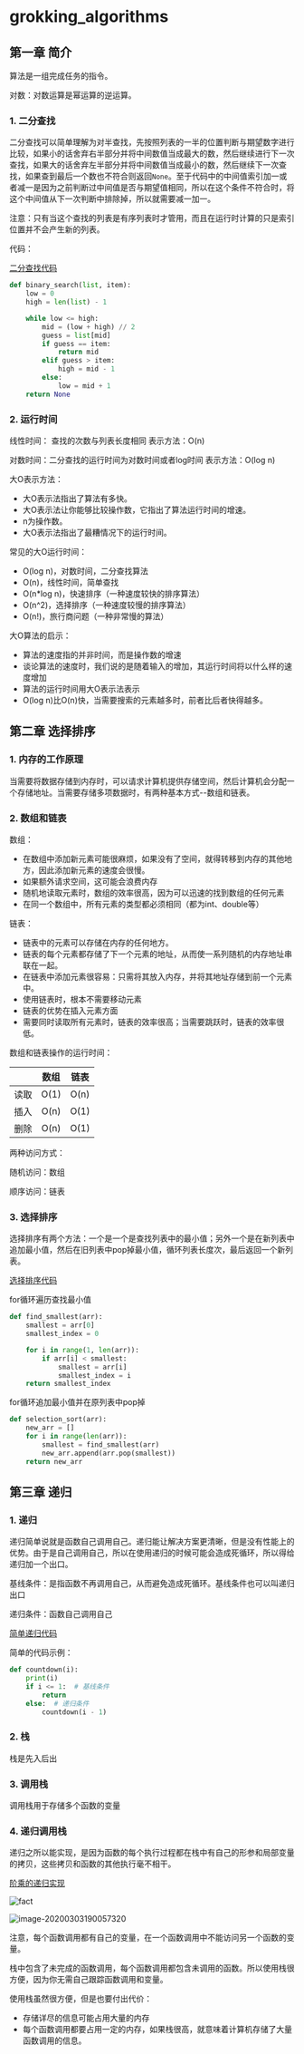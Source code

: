 # grokking_algorithms

## 第一章 简介

算法是一组完成任务的指令。

对数：对数运算是幂运算的逆运算。

### 1. 二分查找

二分查找可以简单理解为对半查找，先按照列表的一半的位置判断与期望数字进行比较，如果小的话舍弃右半部分并将中间数值当成最大的数，然后继续进行下一次查找，如果大的话舍弃左半部分并将中间数值当成最小的数，然后继续下一次查找，如果查到最后一个数也不符合则返回`None`。至于代码中的中间值索引加一或者减一是因为之前判断过中间值是否与期望值相同，所以在这个条件不符合时，将这个中间值从下一次判断中排除掉，所以就需要减一加一。

注意：只有当这个查找的列表是有序列表时才管用，而且在运行时计算的只是索引位置并不会产生新的列表。

代码：

[二分查找代码](./s1/binary_search.py)

```python
def binary_search(list, item):
    low = 0
    high = len(list) - 1

    while low <= high:
        mid = (low + high) // 2
        guess = list[mid]
        if guess == item:
            return mid
        elif guess > item:
            high = mid - 1
        else:
            low = mid + 1
    return None
```

### 2. 运行时间



线性时间： 查找的次数与列表长度相同 表示方法：O(n)

对数时间：二分查找的运行时间为对数时间或者log时间 表示方法：O(log n)



大O表示方法：

- 大O表示法指出了算法有多快。
- 大O表示法让你能够比较操作数，它指出了算法运行时间的增速。
- n为操作数。
- 大O表示法指出了最糟情况下的运行时间。



常见的大O运行时间：

- O(log n)，对数时间，二分查找算法
- O(n)，线性时间，简单查找
- O(n*log n)，快速排序（一种速度较快的排序算法）
- O(n^2)，选择排序（一种速度较慢的排序算法）
- O(n!)，旅行商问题（一种非常慢的算法）



大O算法的启示：

- 算法的速度指的并非时间，而是操作数的增速
- 谈论算法的速度时，我们说的是随着输入的增加，其运行时间将以什么样的速度增加
- 算法的运行时间用大O表示法表示
- O(log n)比O(n)快，当需要搜索的元素越多时，前者比后者快得越多。



## 第二章 选择排序

### 1. 内存的工作原理

当需要将数据存储到内存时，可以请求计算机提供存储空间，然后计算机会分配一个存储地址。当需要存储多项数据时，有两种基本方式--数组和链表。



### 2. 数组和链表

数组：

- 在数组中添加新元素可能很麻烦，如果没有了空间，就得转移到内存的其他地方，因此添加新元素的速度会很慢。
- 如果额外请求空间，这可能会浪费内存
- 随机地读取元素时，数组的效率很高，因为可以迅速的找到数组的任何元素
- 在同一个数组中，所有元素的类型都必须相同（都为int、double等）

链表：

- 链表中的元素可以存储在内存的任何地方。
- 链表的每个元素都存储了下一个元素的地址，从而使一系列随机的内存地址串联在一起。
- 在链表中添加元素很容易：只需将其放入内存，并将其地址存储到前一个元素中。
- 使用链表时，根本不需要移动元素
- 链表的优势在插入元素方面
- 需要同时读取所有元素时，链表的效率很高；当需要跳跃时，链表的效率很低。



数组和链表操作的运行时间：

|      | 数组 | 链表 |
| :--: | :--: | :--: |
| 读取 | O(1) | O(n) |
| 插入 | O(n) | O(1) |
| 删除 | O(n) | O(1) |

两种访问方式：

随机访问：数组

顺序访问：链表



### 3. 选择排序



选择排序有两个方法：一个是一个是查找列表中的最小值；另外一个是在新列表中追加最小值，然后在旧列表中pop掉最小值，循环列表长度次，最后返回一个新列表。



[选择排序代码](./s2/selection_sort.py)



for循环遍历查找最小值



```python
def find_smallest(arr):
    smallest = arr[0]
    smallest_index = 0

    for i in range(1, len(arr)):
        if arr[i] < smallest:
            smallest = arr[i]
            smallest_index = i
    return smallest_index

```



for循环追加最小值并在原列表中pop掉 

```python
def selection_sort(arr):
    new_arr = []
    for i in range(len(arr)):
        smallest = find_smallest(arr)
        new_arr.append(arr.pop(smallest))
    return new_arr
```



## 第三章 递归



### 1. 递归

递归简单说就是函数自己调用自己。递归能让解决方案更清晰，但是没有性能上的优势。由于是自己调用自己，所以在使用递归的时候可能会造成死循环，所以得给递归加一个出口。

基线条件：是指函数不再调用自己，从而避免造成死循环。基线条件也可以叫递归出口

递归条件：函数自己调用自己

[简单递归代码](./s3/recursive.py)

简单的代码示例：

```python
def countdown(i):
    print(i)
    if i <= 1:  # 基线条件
        return
    else:  # 递归条件
        countdown(i - 1)
```



### 2. 栈

栈是先入后出

### 3. 调用栈

调用栈用于存储多个函数的变量

### 4. 递归调用栈

递归之所以能实现，是因为函数的每个执行过程都在栈中有自己的形参和局部变量的拷贝，这些拷贝和函数的其他执行毫不相干。

[阶乘的递归实现](./s3/fact.py)

![fact](./static/fact.gif)

![image-20200303190057320](.\static\image-20200303190057320.png)

注意，每个函数调用都有自己的变量，在一个函数调用中不能访问另一个函数的变量。

栈中包含了未完成的函数调用，每个函数调用都包含未调用的函数。所以使用栈很方便，因为你无需自己跟踪函数调用和变量。

使用栈虽然很方便，但是也要付出代价：

- 存储详尽的信息可能占用大量的内存
- 每个函数调用都要占用一定的内存，如果栈很高，就意味着计算机存储了大量函数调用的信息。





